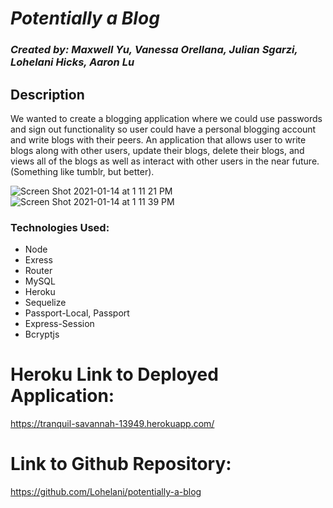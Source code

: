 # _Potentially a Blog_

### _Created by: Maxwell Yu, Vanessa Orellana, Julian Sgarzi, Lohelani Hicks, Aaron Lu_

## Description
We wanted to create a blogging application where we could use passwords and sign out functionality so user could have a personal blogging account and write blogs with their peers. An application that allows user to write blogs along with other users, update their blogs, delete their blogs, and views all of the blogs as well as interact with other users in the near future. (Something like tumblr, but better).

![Screen Shot 2021-01-14 at 1 11 21 PM](https://user-images.githubusercontent.com/67250231/104631456-44756b00-566a-11eb-8111-fafcd7e7af77.png)
![Screen Shot 2021-01-14 at 1 11 39 PM](https://user-images.githubusercontent.com/67250231/104631471-4808f200-566a-11eb-853f-ca81e2512a1e.png)

### Technologies Used:
* Node
* Exress
* Router
* MySQL
* Heroku
* Sequelize
* Passport-Local, Passport
* Express-Session
* Bcryptjs

# Heroku Link to Deployed Application:

 https://tranquil-savannah-13949.herokuapp.com/

 # Link to Github Repository:

https://github.com/Lohelani/potentially-a-blog
